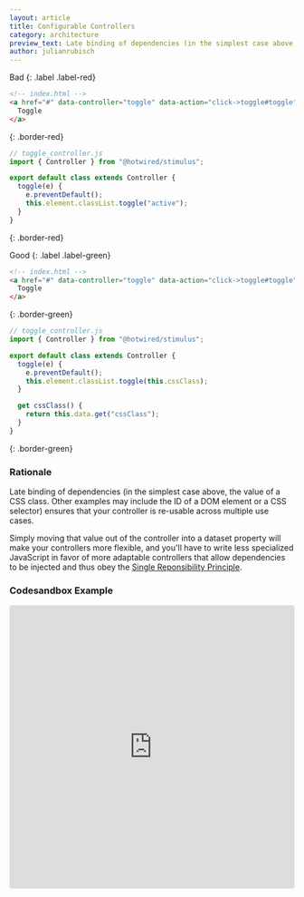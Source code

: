 ```yaml
---
layout: article
title: Configurable Controllers
category: architecture
preview_text: Late binding of dependencies (in the simplest case above, the value of a CSS class. Other examples may include the ID of a DOM element or a CSS selector) ensures that your controller is re-usable across multiple use cases.
author: julianrubisch
---
```


Bad
{: .label .label-red}

```html
<!-- index.html -->
<a href="#" data-controller="toggle" data-action="click->toggle#toggle">
  Toggle
</a>
```
{: .border-red}

```js
// toggle_controller.js
import { Controller } from "@hotwired/stimulus";

export default class extends Controller {
  toggle(e) {
    e.preventDefault();
    this.element.classList.toggle("active");
  }
}
```
{: .border-red}

Good
{: .label .label-green}

```html
<!-- index.html -->
<a href="#" data-controller="toggle" data-action="click->toggle#toggle" data-toggle-css-class="active">
  Toggle
</a>
```
{: .border-green}

```js
// toggle_controller.js
import { Controller } from "@hotwired/stimulus";

export default class extends Controller {
  toggle(e) {
    e.preventDefault();
    this.element.classList.toggle(this.cssClass);
  }

  get cssClass() {
    return this.data.get("cssClass");
  }
}
```
{: .border-green}

### Rationale
Late binding of dependencies (in the simplest case above, the value of a CSS class. Other examples may include the ID of a DOM element or a CSS selector) ensures that your controller is re-usable across multiple use cases.

Simply moving that value out of the controller into a dataset property will make your controllers more flexible, and you'll have to write less specialized JavaScript in favor of more adaptable controllers that allow dependencies to be injected and thus obey the [Single Reponsibility Principle](../solid/single-responsibility.md).

### Codesandbox Example

<iframe
     src="https://codesandbox.io/embed/vigilant-cherry-jrjng?fontsize=14&hidenavigation=1&module=%2Fsrc%2Fcontrollers%2Ftoggle_controller.js&theme=dark"
     style="width:100%; height:500px; border:0; border-radius: 4px; overflow:hidden;"
     title="vigilant-cherry-jrjng"
     allow="accelerometer; ambient-light-sensor; camera; encrypted-media; geolocation; gyroscope; hid; microphone; midi; payment; usb; vr; xr-spatial-tracking"
     sandbox="allow-autoplay allow-forms allow-modals allow-popups allow-presentation allow-same-origin allow-scripts"
   ></iframe>
